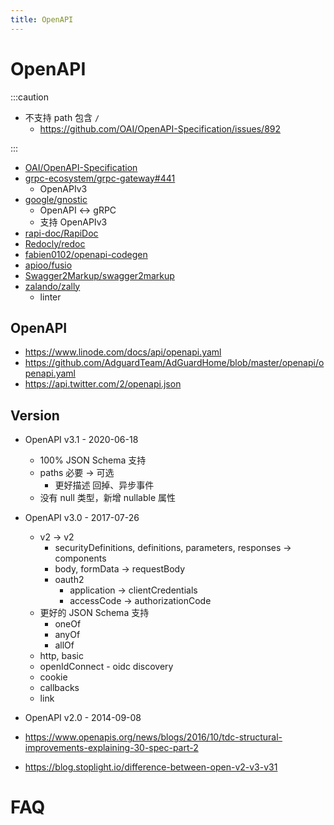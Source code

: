 ```yaml
---
title: OpenAPI
---
```


# OpenAPI

:::caution

- 不支持 path 包含 `/`
  - https://github.com/OAI/OpenAPI-Specification/issues/892

:::

- [OAI/OpenAPI-Specification](https://github.com/OAI/OpenAPI-Specification)
- [grpc-ecosystem/grpc-gateway#441](https://github.com/grpc-ecosystem/grpc-gateway/issues/441)
  - OpenAPIv3
- [google/gnostic](https://github.com/google/gnostic)
  - OpenAPI <-> gRPC
  - 支持 OpenAPIv3
- [rapi-doc/RapiDoc](https://github.com/rapi-doc/RapiDoc)
- [Redocly/redoc](https://github.com/Redocly/redoc)
- [fabien0102/openapi-codegen](https://github.com/fabien0102/openapi-codegen)
- [apioo/fusio](https://github.com/apioo/fusio)
- [Swagger2Markup/swagger2markup](https://github.com/Swagger2Markup/swagger2markup)
- [zalando/zally](https://github.com/zalando/zally)
  - linter

## OpenAPI

- https://www.linode.com/docs/api/openapi.yaml
- https://github.com/AdguardTeam/AdGuardHome/blob/master/openapi/openapi.yaml
- https://api.twitter.com/2/openapi.json

## Version

- OpenAPI v3.1 - 2020-06-18
  - 100% JSON Schema 支持
  - paths 必要 -> 可选
    - 更好描述 回掉、异步事件
  - 没有 null 类型，新增 nullable 属性
- OpenAPI v3.0 - 2017-07-26
  - v2 -> v2
    - securityDefinitions, definitions, parameters, responses -> components
    - body, formData -> requestBody
    - oauth2
      - application -> clientCredentials
      - accessCode -> authorizationCode
  - 更好的 JSON Schema 支持
    - oneOf
    - anyOf
    - allOf
  - http, basic
  - openIdConnect - oidc discovery
  - cookie
  - callbacks
  - link
- OpenAPI v2.0 - 2014-09-08

- https://www.openapis.org/news/blogs/2016/10/tdc-structural-improvements-explaining-30-spec-part-2
- https://blog.stoplight.io/difference-between-open-v2-v3-v31

# FAQ
